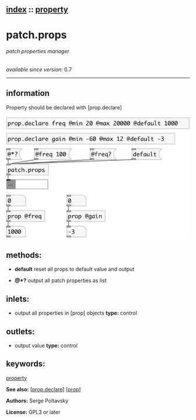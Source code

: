[index](index.html) :: [property](category_property.html)
---

# patch.props

###### patch properties manager

*available since version:* 0.7

---


## information
Property should be declared with [prop.declare]



[![example](../examples/img/patch.props.jpg)](../examples/pd/patch.props.pd)





## methods:

* **default**
reset all props to default value and output<br>

* **@*?**
output all patch properties as list<br>






## inlets:

* output all properties in [prop] objects 
__type:__ control<br>



## outlets:

* output value
__type:__ control<br>



## keywords:

[property](keywords/property.html)



**See also:**
[\[prop.declare\]](prop.declare.html)
[\[prop\]](prop.html)




**Authors:** Serge Poltavsky




**License:** GPL3 or later





